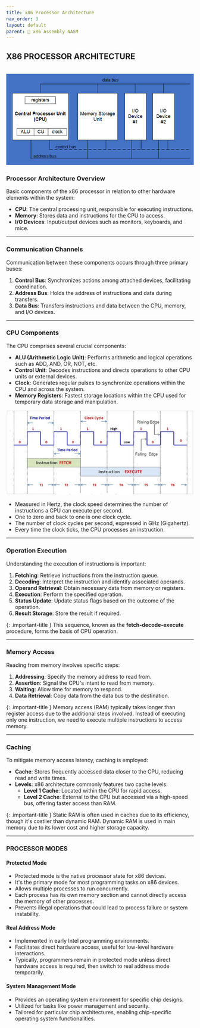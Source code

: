 ```yaml
---
title: x86 Processor Architecture
nav_order: 3
layout: default
parent: 🔲 x86 Assembly NASM
---
```


## **X86 PROCESSOR ARCHITECTURE**

<div style="text-align:center;">
    <br>
    <img src="../../assets/images/x86_processor_diagram.png" alt="x86 Processor Diagram">
</div>

### **Processor Architecture Overview**

Basic components of the x86 processor in relation to other hardware elements within the system:

- **CPU**: The central processing unit, responsible for executing instructions.
- **Memory**: Stores data and instructions for the CPU to access.
- **I/O Devices**: Input/output devices such as monitors, keyboards, and mice.

----

### **Communication Channels**

Communication between these components occurs through three primary buses:

1. **Control Bus**: Synchronizes actions among attached devices, facilitating coordination.
2. **Address Bus**: Holds the address of instructions and data during transfers.
3. **Data Bus**: Transfers instructions and data between the CPU, memory, and I/O devices.

----

### **CPU Components**

The CPU comprises several crucial components:

- **ALU (Arithmetic Logic Unit)**: Performs arithmetic and logical operations such as ADD, AND, OR, NOT, etc.
- **Control Unit**: Decodes instructions and directs operations to other CPU units or external devices.
- **Clock**: Generates regular pulses to synchronize operations within the CPU and across the system.
- **Memory Registers**: Fastest storage locations within the CPU used for temporary data storage and manipulation.

<div style="text-align:center;">
    <img src="../../assets/images/cpu_clock_speed.jpg" alt="CPU Clock Speed">
</div>

- Measured in Hertz, the clock speed determines the number of instructions a CPU can execute per second.
- One to zero and back to one is one clock cycle.
- The number of clock cycles per second, expressed in GHz (Gigahertz).
- Every time the clock ticks, the CPU processes an instruction.

----

### **Operation Execution**

Understanding the execution of instructions is important:

1. **Fetching**: Retrieve instructions from the instruction queue.
2. **Decoding**: Interpret the instruction and identify associated operands.
3. **Operand Retrieval**: Obtain necessary data from memory or registers.
4. **Execution**: Perform the specified operation.
5. **Status Update**: Update status flags based on the outcome of the operation.
6. **Result Storage**: Store the result if required.

{: .important-title }
This sequence, known as the **fetch-decode-execute** procedure, forms the basis of CPU operation.

----

### **Memory Access**

Reading from memory involves specific steps:

1. **Addressing**: Specify the memory address to read from.
2. **Assertion**: Signal the CPU's intent to read from memory.
3. **Waiting**: Allow time for memory to respond.
4. **Data Retrieval**: Copy data from the data bus to the destination.

{: .important-title }
Memory access (RAM) typically takes longer than register access due to the additional steps involved. Instead of executing only one instruction, we need to execute multiple instructions to access memory.

----

### **Caching**

To mitigate memory access latency, caching is employed:

- **Cache**: Stores frequently accessed data closer to the CPU, reducing read and write times.
- **Levels**: x86 architecture commonly features two cache levels:
  - **Level 1 Cache**: Located within the CPU for rapid access.
  - **Level 2 Cache**: External to the CPU but accessed via a high-speed bus, offering faster access than RAM.

{: .important-title }
Static RAM is often used in caches due to its efficiency, though it's costlier than dynamic RAM. Dynamic RAM is used in main memory due to its lower cost and higher storage capacity.

----

### **PROCESSOR MODES**

#### **Protected Mode**
- Protected mode is the native processor state for x86 devices.
- It's the primary mode for most programming tasks on x86 devices.
- Allows multiple processes to run concurrently.
- Each process has its own memory section and cannot directly access the memory of other processes.
- Prevents illegal operations that could lead to process failure or system instability.

#### **Real Address Mode**
- Implemented in early Intel programming environments.
- Facilitates direct hardware access, useful for low-level hardware interactions.
- Typically, programmers remain in protected mode unless direct hardware access is required, then switch to real address mode temporarily.

#### **System Management Mode**
- Provides an operating system environment for specific chip designs.
- Utilized for tasks like power management and security.
- Tailored for particular chip architectures, enabling chip-specific operating system functionalities.